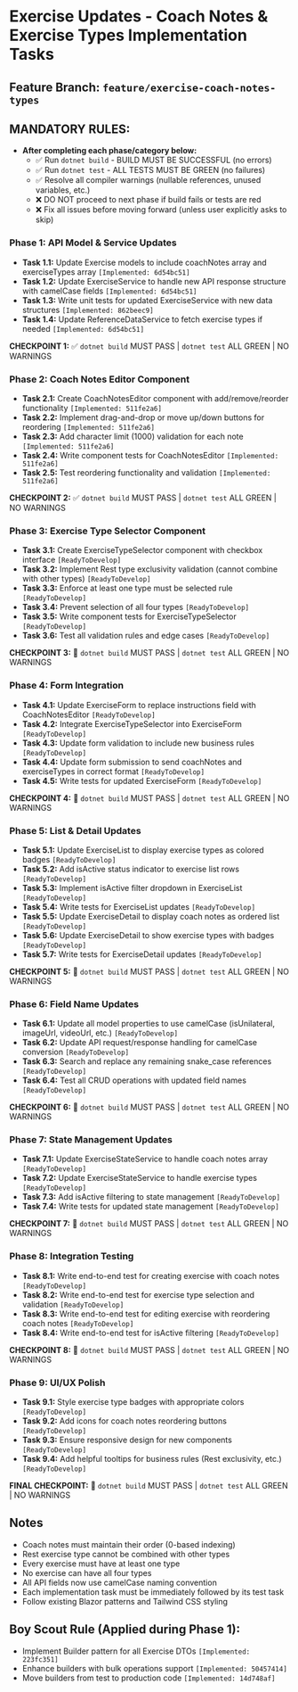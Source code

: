 # Exercise Updates - Coach Notes & Exercise Types Implementation Tasks

## Feature Branch: `feature/exercise-coach-notes-types`

## MANDATORY RULES:
- **After completing each phase/category below:**
  - ✅ Run `dotnet build` - BUILD MUST BE SUCCESSFUL (no errors)
  - ✅ Run `dotnet test` - ALL TESTS MUST BE GREEN (no failures)
  - ✅ Resolve all compiler warnings (nullable references, unused variables, etc.)
  - ❌ DO NOT proceed to next phase if build fails or tests are red
  - ❌ Fix all issues before moving forward (unless user explicitly asks to skip)

### Phase 1: API Model & Service Updates
- **Task 1.1:** Update Exercise models to include coachNotes array and exerciseTypes array `[Implemented: 6d54bc51]`
- **Task 1.2:** Update ExerciseService to handle new API response structure with camelCase fields `[Implemented: 6d54bc51]`
- **Task 1.3:** Write unit tests for updated ExerciseService with new data structures `[Implemented: 862beec9]`
- **Task 1.4:** Update ReferenceDataService to fetch exercise types if needed `[Implemented: 6d54bc51]`

**CHECKPOINT 1:** ✅ `dotnet build` MUST PASS | `dotnet test` ALL GREEN | NO WARNINGS

### Phase 2: Coach Notes Editor Component
- **Task 2.1:** Create CoachNotesEditor component with add/remove/reorder functionality `[Implemented: 511fe2a6]`
- **Task 2.2:** Implement drag-and-drop or move up/down buttons for reordering `[Implemented: 511fe2a6]`
- **Task 2.3:** Add character limit (1000) validation for each note `[Implemented: 511fe2a6]`
- **Task 2.4:** Write component tests for CoachNotesEditor `[Implemented: 511fe2a6]`
- **Task 2.5:** Test reordering functionality and validation `[Implemented: 511fe2a6]`

**CHECKPOINT 2:** ✅ `dotnet build` MUST PASS | `dotnet test` ALL GREEN | NO WARNINGS

### Phase 3: Exercise Type Selector Component
- **Task 3.1:** Create ExerciseTypeSelector component with checkbox interface `[ReadyToDevelop]`
- **Task 3.2:** Implement Rest type exclusivity validation (cannot combine with other types) `[ReadyToDevelop]`
- **Task 3.3:** Enforce at least one type must be selected rule `[ReadyToDevelop]`
- **Task 3.4:** Prevent selection of all four types `[ReadyToDevelop]`
- **Task 3.5:** Write component tests for ExerciseTypeSelector `[ReadyToDevelop]`
- **Task 3.6:** Test all validation rules and edge cases `[ReadyToDevelop]`

**CHECKPOINT 3:** 🛑 `dotnet build` MUST PASS | `dotnet test` ALL GREEN | NO WARNINGS

### Phase 4: Form Integration
- **Task 4.1:** Update ExerciseForm to replace instructions field with CoachNotesEditor `[ReadyToDevelop]`
- **Task 4.2:** Integrate ExerciseTypeSelector into ExerciseForm `[ReadyToDevelop]`
- **Task 4.3:** Update form validation to include new business rules `[ReadyToDevelop]`
- **Task 4.4:** Update form submission to send coachNotes and exerciseTypes in correct format `[ReadyToDevelop]`
- **Task 4.5:** Write tests for updated ExerciseForm `[ReadyToDevelop]`

**CHECKPOINT 4:** 🛑 `dotnet build` MUST PASS | `dotnet test` ALL GREEN | NO WARNINGS

### Phase 5: List & Detail Updates
- **Task 5.1:** Update ExerciseList to display exercise types as colored badges `[ReadyToDevelop]`
- **Task 5.2:** Add isActive status indicator to exercise list rows `[ReadyToDevelop]`
- **Task 5.3:** Implement isActive filter dropdown in ExerciseList `[ReadyToDevelop]`
- **Task 5.4:** Write tests for ExerciseList updates `[ReadyToDevelop]`
- **Task 5.5:** Update ExerciseDetail to display coach notes as ordered list `[ReadyToDevelop]`
- **Task 5.6:** Update ExerciseDetail to show exercise types with badges `[ReadyToDevelop]`
- **Task 5.7:** Write tests for ExerciseDetail updates `[ReadyToDevelop]`

**CHECKPOINT 5:** 🛑 `dotnet build` MUST PASS | `dotnet test` ALL GREEN | NO WARNINGS

### Phase 6: Field Name Updates
- **Task 6.1:** Update all model properties to use camelCase (isUnilateral, imageUrl, videoUrl, etc.) `[ReadyToDevelop]`
- **Task 6.2:** Update API request/response handling for camelCase conversion `[ReadyToDevelop]`
- **Task 6.3:** Search and replace any remaining snake_case references `[ReadyToDevelop]`
- **Task 6.4:** Test all CRUD operations with updated field names `[ReadyToDevelop]`

**CHECKPOINT 6:** 🛑 `dotnet build` MUST PASS | `dotnet test` ALL GREEN | NO WARNINGS

### Phase 7: State Management Updates
- **Task 7.1:** Update ExerciseStateService to handle coach notes array `[ReadyToDevelop]`
- **Task 7.2:** Update ExerciseStateService to handle exercise types `[ReadyToDevelop]`
- **Task 7.3:** Add isActive filtering to state management `[ReadyToDevelop]`
- **Task 7.4:** Write tests for updated state management `[ReadyToDevelop]`

**CHECKPOINT 7:** 🛑 `dotnet build` MUST PASS | `dotnet test` ALL GREEN | NO WARNINGS

### Phase 8: Integration Testing
- **Task 8.1:** Write end-to-end test for creating exercise with coach notes `[ReadyToDevelop]`
- **Task 8.2:** Write end-to-end test for exercise type selection and validation `[ReadyToDevelop]`
- **Task 8.3:** Write end-to-end test for editing exercise with reordering coach notes `[ReadyToDevelop]`
- **Task 8.4:** Write end-to-end test for isActive filtering `[ReadyToDevelop]`

**CHECKPOINT 8:** 🛑 `dotnet build` MUST PASS | `dotnet test` ALL GREEN | NO WARNINGS

### Phase 9: UI/UX Polish
- **Task 9.1:** Style exercise type badges with appropriate colors `[ReadyToDevelop]`
- **Task 9.2:** Add icons for coach notes reordering buttons `[ReadyToDevelop]`
- **Task 9.3:** Ensure responsive design for new components `[ReadyToDevelop]`
- **Task 9.4:** Add helpful tooltips for business rules (Rest exclusivity, etc.) `[ReadyToDevelop]`

**FINAL CHECKPOINT:** 🛑 `dotnet build` MUST PASS | `dotnet test` ALL GREEN | NO WARNINGS

## Notes
- Coach notes must maintain their order (0-based indexing)
- Rest exercise type cannot be combined with other types
- Every exercise must have at least one type
- No exercise can have all four types
- All API fields now use camelCase naming convention
- Each implementation task must be immediately followed by its test task
- Follow existing Blazor patterns and Tailwind CSS styling
## Boy Scout Rule (Applied during Phase 1):
- Implement Builder pattern for all Exercise DTOs `[Implemented: 223fc351]`
- Enhance builders with bulk operations support `[Implemented: 50457414]`
- Move builders from test to production code `[Implemented: 14d748af]`
